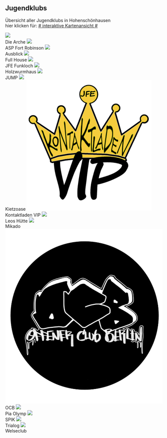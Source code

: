 ## Jugendklubs

Übersicht aller Jugendklubs in Hohenschönhausen<br>
hier klicken für: <a href="openstreetmap.html"># interaktive Kartenansicht #</a>

  <label class="youthclub" onclick="javascript:window.open('Arche.html', '_self')">
    <img src="images/Logos/Arche.jpg"><br><span class="notranslate">Die Arche</span>
  </label>
  <label class="youthclub" onclick="javascript:window.open('ASP_Fort_Robinson.html', '_self')">
    <img src="images/Logos/ASP_Fort_Robinson.jpg"><br><span class="notranslate">ASP Fort Robinson</span>
  </label>
  <label class="youthclub" onclick="javascript:window.open('Ausblick.html', '_self')">
    <img src="images/Logos/Ausblick.jpg"><br><span class="notranslate">Ausblick</span>
  </label>
  <label class="youthclub" onclick="javascript:window.open('jfe_fullhouse.html', '_self')">
    <img src="images/Logos/Fullhouse.jpg"><br><span class="notranslate">Full House</span>
  </label>
   <label class="youthclub" onclick="javascript:window.open('jfe_funkloch.html', '_self')">
    <img src="images/Logos/Funkloch.png"><br><span class="notranslate">JFE Funkloch</span>
  </label>  
  <label class="youthclub" onclick="javascript:window.open('Holzwurmhaus.html', '_self')">
    <img src="images/Logos/holzwurmhaus.png"><br><span class="notranslate">Holzwurmhaus</span>
  </label>
  <label class="youthclub" onclick="javascript:window.open('JUMP.html', '_self')">
    <img src="images/Logos/JUMP.jpg"><br><span class="notranslate">JUMP</span>
  </label>
  <label class="youthclub" onclick="javascript:window.open('Kinderclub_Kietzoase.html', '_self')">
    <img src="images/Logos/kietzoase.jpg"><br><span class="notranslate">Kietzoase</span>
  </label>
  <label class="youthclub" onclick="javascript:window.open('Kontaktladen_VIP.html', '_self')">
    <img src="images/Logos/kontaktladen_vip.png"><br><span class="notranslate">Kontaktladen VIP</span>
  </label>
  <label class="youthclub" onclick="javascript:window.open('Leos_Huette.html', '_self')">
    <img src="images/Logos/Leos_Huette.jpg"><br><span class="notranslate">Leos Hütte</span>
  </label>
  <label class="youthclub" onclick="javascript:window.open('Mikado.html', '_self')">
    <img src="images/Logos/Mikado.jpg"><br><span class="notranslate">Mikado</span>
  </label>
  <label class="youthclub" onclick="javascript:window.open('OCB.html', '_self')">
    <img src="images/Logos/offener_club_berlin.png"><br><span>OCB</span>
  </label>
  <label class="youthclub" onclick="javascript:window.open('Pia_Olymp.html', '_self')">
    <img src="images/Logos/Pia.jpg"><br><span class="notranslate">Pia Olymp</span>
  </label>
  <label class="youthclub" onclick="javascript:window.open('SPIK_JK.html', '_self')">
    <img src="images/Logos/SPIK.jpg"><br><span class="notranslate">SPIK</span>
  </label>
  <label class="youthclub" onclick="javascript:window.open('jfe_trialog.html', '_self')">
    <img src="images/Logos/Trialog.jpg"><br><span class="notranslate">Trialog</span>
  </label>
  <label class="youthclub" onclick="javascript:window.open('jfe_welseclub.html', '_self')">
    <img src="images/Logos/Welseclub.jpg"><br><span class="notranslate">Welseclub</span>
  </label>
